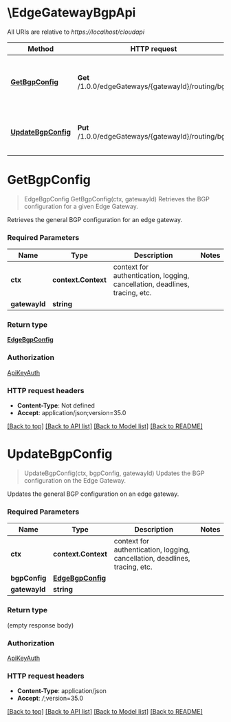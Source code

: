 # \EdgeGatewayBgpApi

All URIs are relative to *https://localhost/cloudapi*

Method | HTTP request | Description
------------- | ------------- | -------------
[**GetBgpConfig**](EdgeGatewayBgpApi.md#GetBgpConfig) | **Get** /1.0.0/edgeGateways/{gatewayId}/routing/bgp | Retrieves the BGP configuration for a given Edge Gateway.
[**UpdateBgpConfig**](EdgeGatewayBgpApi.md#UpdateBgpConfig) | **Put** /1.0.0/edgeGateways/{gatewayId}/routing/bgp | Updates the BGP configuration on the Edge Gateway.


# **GetBgpConfig**
> EdgeBgpConfig GetBgpConfig(ctx, gatewayId)
Retrieves the BGP configuration for a given Edge Gateway.

Retrieves the general BGP configuration for an edge gateway. 

### Required Parameters

Name | Type | Description  | Notes
------------- | ------------- | ------------- | -------------
 **ctx** | **context.Context** | context for authentication, logging, cancellation, deadlines, tracing, etc.
  **gatewayId** | **string**|  | 

### Return type

[**EdgeBgpConfig**](EdgeBgpConfig.md)

### Authorization

[ApiKeyAuth](../README.md#ApiKeyAuth)

### HTTP request headers

 - **Content-Type**: Not defined
 - **Accept**: application/json;version=35.0

[[Back to top]](#) [[Back to API list]](../README.md#documentation-for-api-endpoints) [[Back to Model list]](../README.md#documentation-for-models) [[Back to README]](../README.md)

# **UpdateBgpConfig**
> UpdateBgpConfig(ctx, bgpConfig, gatewayId)
Updates the BGP configuration on the Edge Gateway.

Updates the general BGP configuration on an edge gateway. 

### Required Parameters

Name | Type | Description  | Notes
------------- | ------------- | ------------- | -------------
 **ctx** | **context.Context** | context for authentication, logging, cancellation, deadlines, tracing, etc.
  **bgpConfig** | [**EdgeBgpConfig**](EdgeBgpConfig.md)|  | 
  **gatewayId** | **string**|  | 

### Return type

 (empty response body)

### Authorization

[ApiKeyAuth](../README.md#ApiKeyAuth)

### HTTP request headers

 - **Content-Type**: application/json
 - **Accept**: *_/_*;version=35.0

[[Back to top]](#) [[Back to API list]](../README.md#documentation-for-api-endpoints) [[Back to Model list]](../README.md#documentation-for-models) [[Back to README]](../README.md)

